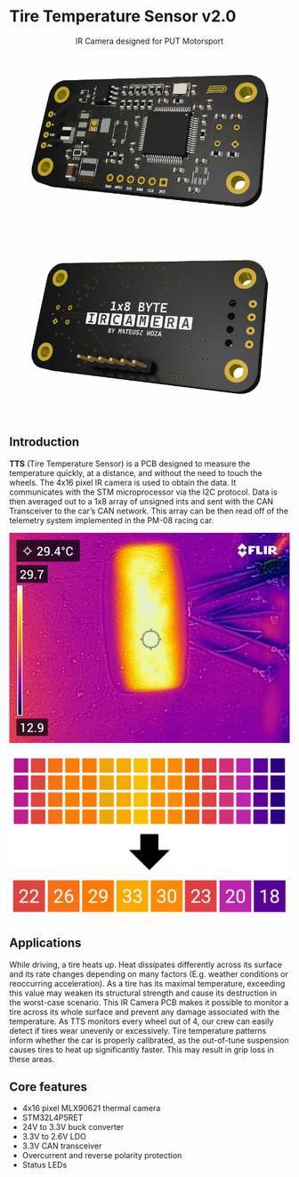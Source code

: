 # Tire Temperature Sensor v2.0
<p align="center">
  IR Camera designed for PUT Motorsport
</p>
<p align="center">
  <img src="/readme/1.png" alt="Sublime's custom image"/>
</p>

<p align="center">
  <img src="/readme/2.png" alt="Sublime's custom image"/>
</p>

## Introduction

**TTS** (Tire Temperature Sensor) is a PCB designed to measure the temperature quickly, at a distance, and without the need to touch the wheels. The 4x16 pixel IR camera is used to obtain the data. It communicates with the STM microprocessor via the I2C protocol. Data is then averaged out to a 1x8 array of unsigned ints and sent with the CAN Transceiver to the car’s CAN network. This array can be then read off of the telemetry system implemented in the PM-08 racing car.

<p align="center">
  <img src="/readme/3.jpg" alt="Sublime's custom image"/>
</p>

<p align="center">
  <img src="/readme/4.png" alt="Sublime's custom image"/>
</p>


## Applications

While driving, a tire heats up. Heat dissipates differently across its surface and its rate changes depending on many factors (E.g. weather conditions or reoccurring acceleration). As a tire has its maximal temperature, exceeding this value may weaken its structural strength and cause its destruction in the worst-case scenario. This IR Camera PCB makes it possible to monitor a tire across its whole surface and prevent any damage associated with the temperature. As TTS monitors every wheel out of 4, our crew can easily detect if tires wear unevenly or excessively. Tire temperature patterns inform whether the car is properly calibrated, as the out-of-tune suspension causes tires to heat up significantly faster. This may result in grip loss in these areas.

## Core features

* 4x16 pixel MLX90621 thermal camera
* STM32L4P5RET
* 24V to 3.3V buck converter
* 3.3V to 2.6V LDO
* 3.3V CAN transceiver
* Overcurrent and reverse polarity protection
* Status LEDs
